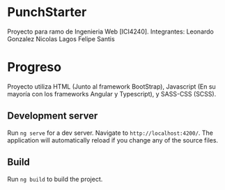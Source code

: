# PunchStarter

Proyecto para ramo de Ingenieria Web [ICI4240].
Integrantes:
  Leonardo Gonzalez
  Nicolas Lagos
  Felipe Santis
  
# Progreso
Proyecto utiliza HTML (Junto al framework BootStrap), Javascript (En su mayoría con los frameworks Angular y Typescript), y SASS-CSS (SCSS).

## Development server

Run `ng serve` for a dev server. Navigate to `http://localhost:4200/`. The application will automatically reload if you change any of the source files.

## Build

Run `ng build` to build the project.
